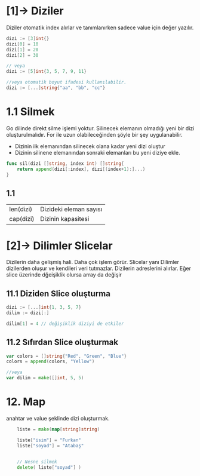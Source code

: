 

# [1]-> Diziler
Diziler otomatik index alırlar ve tanımlanırken sadece value için değer yazılır.
```go
dizi := [3]int{}
dizi[0] = 10
dizi[1] = 20
dizi[2] = 30

// veya
dizi := [5]int{3, 5, 7, 9, 11}

//veya otomatik boyut ifadesi kullanılabilir.
dizi := [...]string{"aa", "bb", "cc"}
```

# 1.1 Silmek
Go dilinde direkt silme işlemi yoktur. Silinecek elemanın olmadığı yeni bir dizi oluşturulmalıdır. For ile uzun olabileceğinden şöyle bir şey  uygulanabilir.
- Dizinin ilk elemanından silinecek olana kadar yeni dizi oluştur
- Dizinin silinene elemanından sonraki elemanları bu yeni diziye ekle.

```go
func sil(dizi []string, index int) []string{
    return append(dizi[:index], dizi[(index+1):]...)
}
```

## 1.1  
| | |
|---|---|
| len(dizi) | Dizideki eleman sayısı |
| cap(dizi) | Dizinin kapasitesi |




# [2]-> Dilimler Slicelar
Dizilerin daha gelişmiş hali. Daha çok işlem görür.
Slicelar yanı Dilimler dizilerden oluşur ve kendileri veri tutmazlar. Dizilerin adreslerini alırlar. Eğer slice üzerinde dğeişiklik olursa array da değişir

## 11.1 Diziden Slice oluşturma
```go
dizi := [...]int{1, 3, 5, 7}
dilim := dizi[:]

dilim[1] = 4 // değişiklik diziyi de etkiler
```

## 11.2 Sıfırdan Slice oluşturmak
```go
var colors = []string{"Red", "Green", "Blue"}
colors = append(colors, "Yellow")

//veya
var dilim = make([]int, 5, 5)

```


# 12. Map 
anahtar ve value şeklinde dizi oluşturmak.

```go
    liste = make(map[string]string) 

    liste["isim"] = "Furkan"
    liste["soyad"] = "Atabaş"
    

    // Nesne silmek
    delete( liste["soyad"] ) 
```
